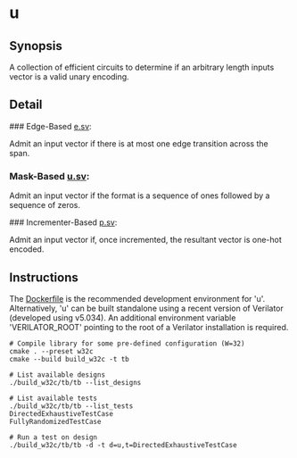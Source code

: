 # u

## Synopsis

A collection of efficient circuits to determine if an arbitrary length inputs vector is a valid unary encoding.

## Detail

### Edge-Based [e.sv](./rtl/e/e.sv):

Admit an input vector if there is at most one edge transition across the span.

### Mask-Based [u.sv](./rtl/u/u.sv):

Admit an input vector if the format is a sequence of ones followed by a sequence of zeros. 

### Incrementer-Based [p.sv](./rtl/p/p.sv):

Admit an input vector if, once incremented, the resultant vector is one-hot encoded.

## Instructions

The [Dockerfile](./devcontainer/Dockerfile) is the recommended development environment for 'u'. Alternatively, 'u' can be built standalone using a recent version of Verilator (developed using v5.034). An additional environment variable 'VERILATOR_ROOT' pointing to the root of a Verilator installation is required. 

```shell
# Compile library for some pre-defined configuration (W=32)
cmake . --preset w32c
cmake --build build_w32c -t tb

# List available designs
./build_w32c/tb/tb --list_designs

# List available tests
./build_w32c/tb/tb --list_tests
DirectedExhaustiveTestCase
FullyRandomizedTestCase

# Run a test on design
./build_w32c/tb/tb -d -t d=u,t=DirectedExhaustiveTestCase
```

